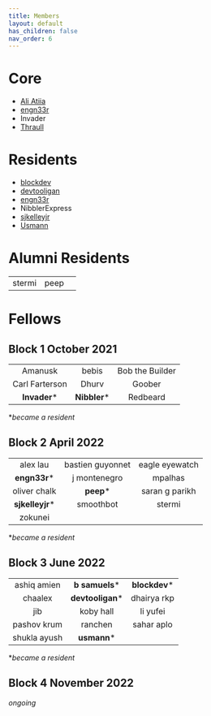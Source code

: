 ```yaml
---
title: Members
layout: default
has_children: false
nav_order: 6
---
```

# Core
* [Ali Atiia](https://twitter.com/aliatiia_)
* [engn33r](https://twitter.com/bl4ckb1rd71)
* Invader
* [Thraull](https://twitter.com/traull)

# Residents 

* [blockdev](https://twitter.com/blockdeveth)
* [devtooligan](https://twitter.com/devtooligan)
* [engn33r](https://twitter.com/bl4ckb1rd71)
* NibblerExpress
* [sjkelleyjr](https://twitter.com/sjkelleyjr)
* [Usmann](https://twitter.com/usmannk)

# Alumni Residents

||||
|:--------------:|:-------------:|:----------------:| 
|stermi|peep||

# Fellows

## Block 1 October 2021

|||| 
|:--------------:|:-------------:|:----------------:|    
| Amanusk        |  bebis        |  Bob the Builder | 
| Carl Farterson |  Dhurv        | Goober           |       
| **Invader***   |  **Nibbler*** | Redbeard         |  


*_became a resident_


## Block 2 April 2022

||||
|:--------------:|:-------------:|:----------------:|
|    alex lau     |    bastien guyonnet      |  eagle eyewatch |
| **engn33r*** |    j montenegro      |   mpalhas         |       
|  oliver chalk  | **peep*** |     saran g parikh     |  
|    **sjkelleyjr***    |      smoothbot         |       stermi           |
|zokunei|||

*_became a resident_

## Block 3 June 2022

||||
|:--------------:|:-------------:|:----------------:|
|ashiq amien |**b samuels***  |**blockdev***|
|chaalex     |**devtooligan***|dhairya rkp|
|jib         |koby hall      |li yufei|
|pashov krum |ranchen        |sahar aplo|
|shukla ayush|**usmann***        |       |

*_became a resident_

## Block 4 November 2022

_ongoing_






